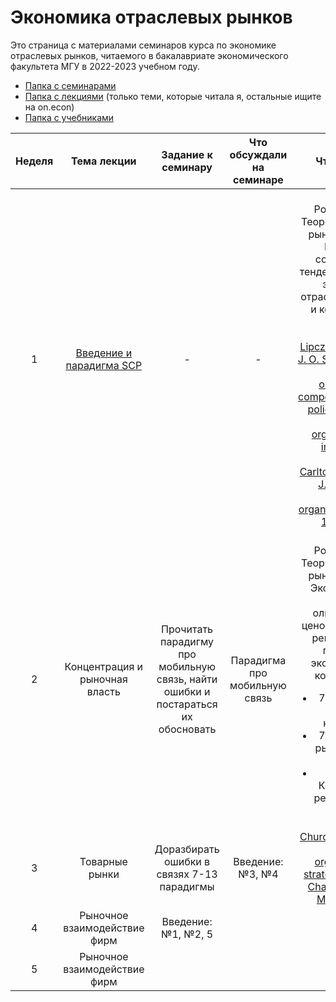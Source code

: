 # Экономика отраслевых рынков

Это страница с материалами семинаров курса по экономике отраслевых рынков, читаемого в бакалавриате экономического факультета МГУ в 2022-2023 учебном году.
 
- [Папка с семинарами](https://github.com/annastavniychuk/IndustrialOrganizationMSU/tree/main/seminars)
- [Папка с лекциями](https://github.com/annastavniychuk/IndustrialOrganizationMSU/tree/main/lectures) (только теми, которые читала я, остальные ищите на on.econ)
- [Папка с учебниками](https://github.com/annastavniychuk/IndustrialOrganizationMSU/tree/main/textbooks)

| **Неделя** |         **Тема лекции**        |                               **Задание к семинару**                               | **Что обсуждали на семинаре** |                                           **Что почитать**                                           |
|:----------:|:------------------------------:|:----------------------------------------------------------------------------------:|:-----------------------------:|:----------------------------------------------------------------------------------------------------:|
|      1     | [Введение и парадигма SCP](https://github.com/annastavniychuk/IndustrialOrganizationMSU/blob/main/lectures/01_Intro_lec_11feb.pdf)       | -                                                                                  | -                             | <br> Розанова Н.М. Теория отраслевых рынков. Глава 4. История и современные тенденции развития экономики отраслевых рынков и конкурентной политик <br><br> [Lipczynski J., Wilson J. O. S., Goddard J. A. Industrial organization: competition, strategy, policy. Chapter 1. Industrial organization: an introduction](https://github.com/annastavniychuk/IndustrialOrganizationMSU/blob/main/textbooks/Lipczynski_Goddard_Wilson_Industrial%20Organization_%20Competition%2C%20Strategy%20and%20Policy_2017.pdf) <br><br> [Carlton D. W., Perloff J. M. Modern industrial organization. Chapter 1. Overwiev](https://github.com/annastavniychuk/IndustrialOrganizationMSU/blob/main/textbooks/Perloff_Carlton_Modern%20Industrial%20Organization_2015.pdf) <br>|
|      2     | Концентрация и рыночная власть | Прочитать парадигму про мобильную связь,  найти ошибки и постараться их обосновать  | Парадигма про мобильную связь  |<br> Розанова Н.М. Теория отраслевых рынков. Глава 7. Экономическая теория олигопольного ценообразования и регулирование процессов экономической концентрации <ul><li>7.1. Показатели отраслевой концентрации</li><li>7.2. Показатели рыночной власти фирмы</li><li>7.3. Концентрация и результативность рынка</li></ul>|
|      3     | Товарные рынки                 | Доразбирать ошибки в связях 7-13 парадигмы                                         | Введение:№3, №4               | [Church J. R., Ware R. Industrial organization: a strategic approach. Chapter 2, part 4. Market power](https://github.com/annastavniychuk/IndustrialOrganizationMSU/blob/main/textbooks/Church_Ware_Industrial%20Organization_A%20Strategic%20Approach_2000.pdf) |
|      4     | Рыночное взаимодействие фирм   | Введение:№1, №2, 5                                                                 |                               |                                                                                                      |
|      5     | Рыночное взаимодействие фирм   |                                                                                    |                               |                                                                                                      |
